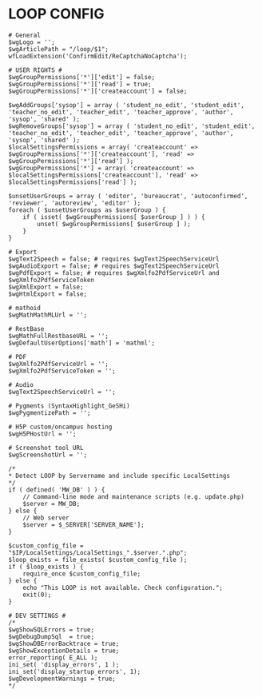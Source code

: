 
# LOOP CONFIG

	# General
	$wgLogo = '';
	$wgArticlePath = "/loop/$1";
	wfLoadExtension('ConfirmEdit/ReCaptchaNoCaptcha');

	# USER RIGHTS #
	$wgGroupPermissions['*']['edit'] = false;
	$wgGroupPermissions['*']['read'] = true;
	$wgGroupPermissions['*']['createaccount'] = false;

	$wgAddGroups['sysop'] = array ( 'student_no_edit', 'student_edit', 'teacher_no_edit', 'teacher_edit', 'teacher_approve', 'author', 'sysop', 'shared' );
	$wgRemoveGroups['sysop'] = array ( 'student_no_edit', 'student_edit', 'teacher_no_edit', 'teacher_edit', 'teacher_approve', 'author', 'sysop', 'shared' );
	$localSettingsPermissions = array( 'createaccount' => $wgGroupPermissions['*']['createaccount'], 'read' => $wgGroupPermissions['*']['read'] );
	$wgGroupPermissions['*'] = array( 'createaccount' => $localSettingsPermissions['createaccount'], 'read' => $localSettingsPermissions['read'] );

	$unsetUserGroups = array ( 'editor', 'bureaucrat', 'autoconfirmed', 'reviewer', 'autoreview', 'editor' );
	foreach ( $unsetUserGroups as $userGroup ) {
		if ( isset( $wgGroupPermissions[ $userGroup ] ) ) {
			unset( $wgGroupPermissions[ $userGroup ] );
		}
	}

	# Export
	$wgText2Speech = false; # requires $wgText2SpeechServiceUrl
	$wgAudioExport = false; # requires $wgText2SpeechServiceUrl
	$wgPdfExport = false; # requires $wgXmlfo2PdfServiceUrl and $wgXmlfo2PdfServiceToken 
	$wgXmlExport = false;
	$wgHtmlExport = false;

	# mathoid
	$wgMathMathMLUrl = '';

	# RestBase
	$wgMathFullRestbaseURL = '';
	$wgDefaultUserOptions['math'] = 'mathml';

	# PDF
	$wgXmlfo2PdfServiceUrl = '';
	$wgXmlfo2PdfServiceToken = '';

	# Audio
	$wgText2SpeechServiceUrl = '';

	# Pygments (SyntaxHighlight_GeSHi)
	$wgPygmentizePath = '';

	# H5P custom/oncampus hosting
	$wgH5PHostUrl = '';

	# Screenshot tool URL
	$wgScreenshotUrl = '';
	
	/*
	* Detect LOOP by Servername and include specific LocalSettings
	*/
	if ( defined( 'MW_DB' ) ) {
		// Command-line mode and maintenance scripts (e.g. update.php)
		$server = MW_DB;
	} else {
		// Web server
		$server = $_SERVER['SERVER_NAME'];
	}

	$custom_config_file = "$IP/LocalSettings/LocalSettings_".$server.".php";
	$loop_exists = file_exists( $custom_config_file );
	if ( $loop_exists ) {
		require_once $custom_config_file;
	} else {
		echo "This LOOP is not available. Check configuration.";
		exit(0);
	}

	# DEV SETTINGS #
	/*
	$wgShowSQLErrors = true;
	$wgDebugDumpSql  = true;
	$wgShowDBErrorBacktrace = true;
	$wgShowExceptionDetails = true;
	error_reporting( E_ALL );
	ini_set( 'display_errors', 1 );
	ini_set('display_startup_errors', 1);
	$wgDevelopmentWarnings = true;
	*/
